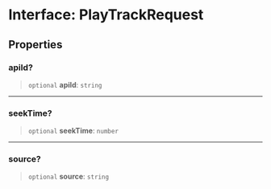 # Interface: PlayTrackRequest

## Properties

### apiId?

> `optional` **apiId**: `string`

***

### seekTime?

> `optional` **seekTime**: `number`

***

### source?

> `optional` **source**: `string`
